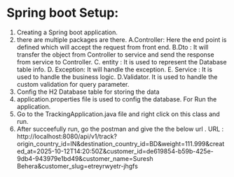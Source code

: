 Spring boot Setup:
==================
1. Creating a Spring boot application.
2. there are multiple packages are there.
   A.Controller:
   Here the end point is defined which will accept the request from front end.
   B.Dto :
   It will transfer the object from Controller to service and send the response from service to Controller.
   C. entity :
   It is used to represent the Database table info.
   D. Exception:
   It will handle the exception.
   E. Service :
   It is used to handle the business logic.
   D.Validator.
   It is used to handle the custom validation for query parameter.
3. Config the H2 Database table for storing the data
4. application.properties file is used to config the database.
   For Run the application.
1. Go to the TrackingApplication.java file and right click on this class
   and run.
2. After succeefully run, go the postman and give the
   the below url .
   URL : http://localhost:8080/api/v1/track?origin_country_id=IN&destination_country_id=BD&weight=111.999&created_at=2025-10-12T14:20:50Z&customer_id=de619854-b59b-425e-9db4-943979e1bd49&customer_name=Suresh Behera&customer_slug=etreyrwyetr-jhgfs
